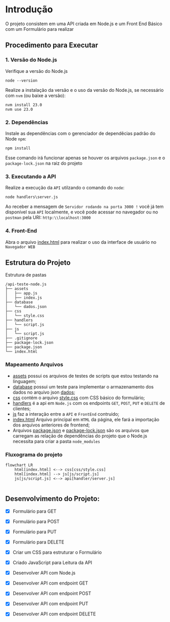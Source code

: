 # Introdução

O projeto consistem em uma API criada em Node.js e um Front End Básico com um Formulário para realizar  

## Procedimento para Executar
### 1. Versão do Node.js

Verifique a versão do Node.js
```
node --version
```

Realize a instalação da versão e o uso da versão do Node.js, se necessário com `nvm` (ou baixe a versão):
```
nvm install 23.0
nvm use 23.0
```

### 2. Dependências

Instale as dependências com o gerenciador de dependêcias padrão do Node `npm`:
```
npm install
```
Esse comando irá funcionar apenas se houver os arquivos `package.json` e o `package-lock.json` na raiz do projeto

### 3. Executando a API

Realize a execução da `API` utilzando o comando do `node`:

```
node handlers\server.js
```

Ao receber a mensagem de `Servidor rodando na porta 3000 !` você já tem disponível sua `API` localmente, e você pode acessar no navegador ou no `postman` pela URI: `http:\\localhost:3000`


### 4. Front-End

Abra o arquivo [index.html](index.html) para realizar o uso da interface de usuário no `Navegador WEB`

## Estrutura do Projeto

Estrutura de pastas
```
/api-teste-node.js
├── assets
│   ├── app.js
│   ├── index.js
├── database
│   └── dados.json
├── css
│   └── style.css
├── handlers
│   └── script.js
├── js
│   └── script.js
├── .gitignore
├── package-lock.json
├── package.json
└── index.html

```

### Mapeamento Arquivos
* [assets](assets) possui os arquivos de testes de scripts que estou testando na linguagem;
* [database](database) possui um teste para implementar o armazenamento dos dados no arquivo json [dados](database/dados.json);
* [css](css) contém o arquivo [style.css](css/style.css) com CSS básico do formulário;
* [handlers](handlers/server.js) é a api em `Node.js` com os endpoints `GET`, `POST`, `PUT` e `DELETE` de clientes;
* [js](js/script.js) faz a interação entre a `API` e `FrontEnd` contruido;
* [index.html](index.html) Arquivo principal em `HTML` da página, ele fará a importação dos arquivos anteriores de frontend;
* Arquivos [package.json](package.json) e [package-lock.json](package-lock.json) são os arquivos que carregam as relação de dependências do projeto que o Node.js necessita para criar a pasta `node_modules`


### Fluxograma do projeto
```mermaid
flowchart LR
    html[index.html] <--> css[css/style.css]
    html[index.html] --> js[js/script.js]
    js[js/script.js] <--> api[handler/server.js]
    
```


## Desenvolvimento do Projeto: 

- [x] Formulário para GET 
- [x] Formulário para POST
- [x] Formulário para PUT
- [x] Formulário para DELETE   
- [x] Criar um CSS para estruturar o Formulário
- [x] Criado JavaScript para Leitura da API
- [x] Desenvolver API com Node.js
- [x] Desenvolver API com endpoint GET
- [x] Desenvolver API com endpoint POST
- [x] Desenvolver API com endpoint PUT
- [x] Desenvolver API com endpoint DELETE


